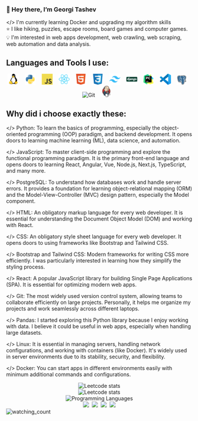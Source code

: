 ### :wave: Hey there, I’m Georgi Tashev

</> I'm currently learning Docker and upgrading my algorithm skills   
:star: I like hiking, puzzles, escape rooms, board games and computer games.  
:bulb: I'm interested in web apps development, web crawling, web scraping, web automation and data analysis.  

## Languages and Tools I use:
<div align="center">
<img alt="Linux" width="30px" src="https://github.com/devicons/devicon/blob/v2.14.0/icons/linux/linux-original.svg" />&nbsp;&nbsp;&nbsp;
<img alt="Python" width="30px" src="https://github.com/devicons/devicon/raw/v2.14.0/icons/python/python-original.svg" />&nbsp;&nbsp;&nbsp;
<img alt="JavaScript" width="30px" src="https://github.com/devicons/devicon/blob/master/icons/javascript/javascript-original.svg">&nbsp;&nbsp;&nbsp;
<img alt="React" width="30px" src="https://github.com/devicons/devicon/blob/master/icons/react/react-original.svg">&nbsp;&nbsp;&nbsp;
<img  alt="HTML5" width="30px" src="https://github.com/devicons/devicon/blob/master/icons/html5/html5-original.svg">&nbsp;&nbsp;&nbsp;
<img  alt="CSS3" width="30px" src="https://github.com/devicons/devicon/blob/master/icons/css3/css3-original.svg">&nbsp;&nbsp;&nbsp;
<img  alt="TailwindCSS" width="30px" src="https://github.com/devicons/devicon/blob/master/icons/tailwindcss/tailwindcss-original.svg">&nbsp;&nbsp;&nbsp;
<img alt="Django" width="30px" src="https://github.com/devicons/devicon/raw/v2.14.0/icons/django/django-original.svg">&nbsp;&nbsp;&nbsp;
<img alt="PyCharm" width="30px" src="https://github.com/devicons/devicon/raw/v2.14.0/icons/pycharm/pycharm-original.svg">&nbsp;&nbsp;&nbsp;
<img  alt="Visual Studio Code" width="30px" src="https://github.com/devicons/devicon/blob/master/icons/vscode/vscode-original.svg" />&nbsp;&nbsp;&nbsp;
<img alt="PostgreSQL" width="26px" src="https://github.com/devicons/devicon/raw/v2.14.0/icons/postgresql/postgresql-original.svg" />&nbsp;&nbsp;&nbsp;
<img alt="Git" width="30px" src="https://cdn.pixabay.com/photo/2022/01/30/13/33/github-6980894_960_720.png" />&nbsp;&nbsp;&nbsp;
<img alt="Jenkins" width="30px" src="https://github.com/devicons/devicon/blob/v2.14.0/icons/jenkins/jenkins-original.svg" />&nbsp;&nbsp;&nbsp;
</div>

## Why did i choose exactly these:
</> Python: To learn the basics of programming, especially the object-oriented programming (OOP) paradigm, and backend development. It opens doors to learning machine learning (ML), data science, and automation.  

</> JavaScript: To master client-side programming and explore the functional programming paradigm. It is the primary front-end language and opens doors to learning React, Angular, Vue, Node.js, Next.js, TypeScript, and many more.  

</> PostgreSQL: To understand how databases work and handle server errors. It provides a foundation for learning object-relational mapping (ORM) and the Model-View-Controller (MVC) design pattern, especially the Model component.  

</> HTML: An obligatory markup language for every web developer. It is essential for understanding the Document Object Model (DOM) and working with React.  

</> CSS: An obligatory style sheet language for every web developer. It opens doors to using frameworks like Bootstrap and Tailwind CSS. 

</> Bootstrap and Tailwind CSS: Modern frameworks for writing CSS more efficiently. I was particularly interested in learning how they simplify the styling process.  

</> React: A popular JavaScript library for building Single Page Applications (SPA). It is essential for optimizing modern web apps.  

</> Git: The most widely used version control system, allowing teams to collaborate efficiently on large projects. Personally, it helps me organize my projects and work seamlessly across different laptops.  

</> Pandas: I started exploring this Python library because I enjoy working with data. I believe it could be useful in web apps, especially when handling large datasets.  

</> Linux: It is essential in managing servers, handling network configurations, and working with containers (like Docker). It's widely used in server environments due to its stability, security, and flexibility.

</> Docker: You can start apps in different environments easily with minimum additional commands and configurations.


<div align="center">
<img alt="Leetcode stats" src="https://leetcode-stats.vercel.app/api?username=xaocccc&theme=Dark" width="495px"/>  
</div>

<div align="center">
<img alt="Leetcode stats" src="https://streak-stats.demolab.com/?user=xaoccc&theme=Dark" width="495px"/>  
</div>

<div align="center">
<img alt="Programming Languages" src="https://github-readme-stats-eight-theta.vercel.app/api/top-langs/?username=xaoccc&layout=compact&theme=dark&hide_border=true" width="495px"/>  
</div>


<div align="center">     
    <a target="_blank" rel="noopener noreferrer" href="https://www.linkedin.com/in/georgi-tashev-3aab33a/"><img src="https://img.shields.io/badge/linkedin-%230077B5.svg?style=for-the-badge&logo=Linkedin&logoColor=white"></a>&nbsp;
    <a href="https://www.facebook.com/georgi.tashev"><img src="https://img.shields.io/badge/Facebook-%231877F2.svg?style=for-the-badge&logo=Facebook&logoColor=white"></a>&nbsp;
    <a href="mailto:georgi.taschev@gmail.com"><img src="https://img.shields.io/badge/Gmail-D14836?style=for-the-badge&logo=gmail&logoColor=white"></a>&nbsp;
    <a href="https://discordapp.com/users/tashev_undead#3003"><img src="https://img.shields.io/badge/Discord-%235865F2.svg?style=for-the-badge&logo=discord&logoColor=white"></a>
</div>

<img src="https://komarev.com/ghpvc/?username=xaoccc&color=brightgreen" alt="watching_count" />

